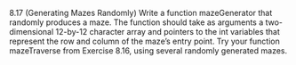 8.17 (Generating Mazes Randomly) Write a function mazeGenerator that randomly produces a
maze. The function should take as arguments a two-dimensional 12-by-12 character array and
pointers to the int variables that represent the row and column of the maze’s entry point. Try your
function mazeTraverse from Exercise 8.16, using several randomly generated mazes.
